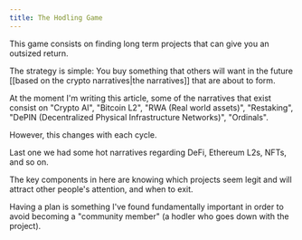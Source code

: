 ```yaml
--- 
title: The Hodling Game 
---
```

This game consists on finding long term projects that can give you an outsized return.

The strategy is simple:
You buy something that others will want in the future [[based on the crypto narratives|the narratives]] that are about to form.

At the moment I'm writing this article, some of the narratives that exist consist on "Crypto AI", "Bitcoin L2", "RWA (Real world assets)", "Restaking", "DePIN (Decentralized Physical Infrastructure Networks)", "Ordinals".

However, this changes with each cycle.

Last one we had some hot narratives regarding DeFi, Ethereum L2s, NFTs, and so on.

The key components in here are knowing which projects seem legit and will attract other people's attention, and when to exit.

Having a plan is something I've found fundamentally important in order to avoid becoming a "community member" (a hodler who goes down with the project).